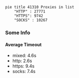 
```mermaid
pie title 41310 Proxies in list
    "HTTP" : 27771
    "HTTPS": 9742
    "SOCKS" : 10267
```

### Some Info
#### Average Timeout

- mixed: 4.6s
- http: 2.6s
- https: 9.4s
- socks: 7.4s